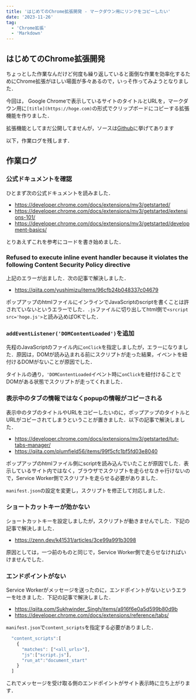 ```yaml
---
title: 'はじめてのChrome拡張開発 - マークダウン用にリンクをコピーしたい'
date: '2023-11-26'
tag:
  - 'Chrome拡張'
  - 'Markdown'
---
```


## はじめてのChrome拡張開発

ちょっとした作業なんだけど何度も繰り返していると面倒な作業を効率化するためにChrome拡張がほしい場面が多々あるので，いっそ作ってみようとなりました．

今回は， Google Chromeで表示しているサイトのタイトルとURLを，マークダウン用に`[title](https://hoge.com)`の形式でクリップボードにコピーする拡張機能を作りました．

拡張機能としてまだ公開してませんが，ソースは[Github](https://github.com/ebisenttt/url_copy_for_md)に挙げてあります

以下，作業ログを残します．

## 作業ログ

### 公式ドキュメントを確認

ひとまず次の公式ドキュメントを読みました．

- https://developer.chrome.com/docs/extensions/mv3/getstarted/
- https://developer.chrome.com/docs/extensions/mv3/getstarted/extensions-101/
- https://developer.chrome.com/docs/extensions/mv3/getstarted/development-basics/

とりあえずこれを参考にコードを書き始めました．

### Refused to execute inline event handler because it violates the following Content Security Policy directive

上記のエラーが出ました．次の記事で解決しました．

- https://qiita.com/yushimizu/items/96cfb24b048337c04679

ポップアップのhtmlファイルにインラインでJavaScriptのscriptを書くことは許されていないというエラーでした．`.js`ファイルに切り出してhtml側で`<srcript src='hoge.js'>`と読み込めばOKでした．

### `addEventListener('DOMContentLoaded')`を追加

先程のJavaScriptのファイル内に`onClick`を指定しましたが，エラーになりました．原因は，DOMが読み込まれる前にスクリプトが走った結果，イベントを紐付けるDOMがないことが原因でした．

タイトルの通り，`'DOMContentLoaded`イベント時に`onClick`を紐付けることでDOMがある状態でスクリプトが走ってくれました．

### 表示中のタブの情報ではなくpopupの情報がコピーされる

表示中のタブのタイトルやURLをコピーしたいのに，ポップアップのタイトルとURLがコピーされてしまうということが置きました．以下の記事で解決しました．

- https://developer.chrome.com/docs/extensions/mv3/getstarted/tut-tabs-manager/
- https://qiita.com/plumfield56/items/99f5cfc1bf5fd03e8040

ポップアップのhtmlファイル側にscriptを読み込んでいたことが原因でした．表示しているサイト内ではなく，ブラウザでスクリプトを走らせなきゃ行けないので，Service Worker側でスクリプトを走らせる必要がありました．

`manifest.json`の設定を変更し，スクリプトを修正して対応しました．

### ショートカットキーが効かない

ショートカットキーを設定しましたが，スクリプトが動きませんでした．下記の記事で解決しました．

- https://zenn.dev/k41531/articles/3ce99a991b3098

原因としては，一つ前のものと同じで，Service Worker側で走らせなければいけませんでした．

### エンドポイントがない

Service Workerがメッセージを送ったのに，エンドポイントがないというエラーを吐きました．下記の記事で解決しました．

- https://qiita.com/Sukhwinder_Singh/items/a916f6e0a5d599b80d9b
- https://developer.chrome.com/docs/extensions/reference/tabs/

`manifest.json`で`content_scripts`を指定する必要がありました．

```js
  "content_scripts":[
    {
      "matches": ["<all_urls>"],
      "js":["script.js"],
      "run_at":"document_start"
    }
  ]
```

これでメッセージを受け取る側のエンドポイントがサイト表示時に立ち上がります．
